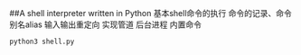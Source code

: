 ##A shell interpreter written in Python
基本shell命令的执行
命令的记录、命令别名alias
输入输出重定向
实现管道
后台进程
内置命令

```
python3 shell.py
```
